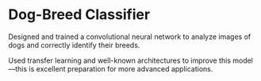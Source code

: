 
# Dog-Breed Classifier

Designed and trained a convolutional neural network to analyze images of dogs and correctly identify their breeds. 

Used transfer learning and well-known architectures to improve this model—this is excellent preparation for more advanced applications.
